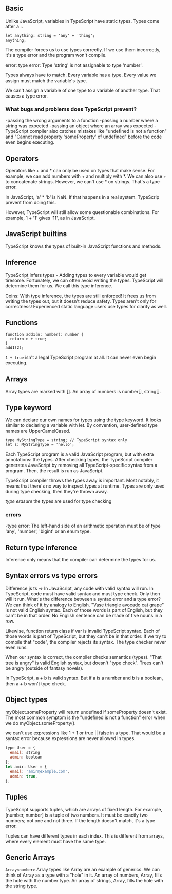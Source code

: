 ## Basic
Unlike JavaScript, variables in TypeScript have static types. Types come after a :.


```
let anything: string = 'any' + 'thing';
anything;
```
The compiler forces us to use types correctly. If we use them incorrectly, it's a type error and the program won't compile.


error: type error: Type 'string' is not assignable to type 'number'.

Types always have to match. Every variable has a type. Every value we assign must match the variable's type.

We can't assign a variable of one type to a variable of another type. That causes a type error.

### What bugs and problems does TypeScript prevent?

-passing the wrong arguments to a function
-passing a number where a string was expected
-passing an object where an array was expected
-TypeScript compiler also catches mistakes like "undefined is not a function" and "Cannot read property 'someProperty' of undefined" before the code even begins executing.

## Operators

Operators like + and * can only be used on types that make sense. For example, we can add numbers with + and multiply with *.
We can also use + to concatenate strings. However, we can't use * on strings. That's a type error.

In JavaScript, 'a' * 'b' is NaN. If that happens in a real system. TypeScrip prevent from doing this.

However, TypeScript will still allow some questionable combinations. For example, 1 + '1' gives '11', as in JavaScript.

## JavaScript builtins
TypeScript knows the types of built-in JavaScript functions and methods.

## Inference
TypeScript infers types - Adding types to every variable would get tiresome. Fortunately, we can often avoid writing the types. TypeScript will determine them for us. We call this type inference.

Coins: With type inference, the types are still enforced! It frees us from writing the types out, but it doesn't reduce safety.
Types aren't only for correctness! Experienced static language users use types for clarity as well.

## Functions
```
function add1(n: number): number {
  return n + true;
}
add1(2);
```

`1 + true` isn't a legal TypeScript program at all. It can never even begin executing.

## Arrays
Array types are marked with []. An array of numbers is number[], string[].

## Type keyword
We can declare our own names for types using the type keyword. It looks similar to declaring a variable with let. By convention, user-defined type names are UpperCamelCased.

```
type MyStringType = string; // TypeScript syntax only
let s: MyStringType = 'hello';
```
Each TypeScript program is a valid JavaScript program, but with extra annotations: the types. After checking types, the TypeScript compiler generates JavaScript by removing all TypeScript-specific syntax from a program. Then, the result is run as JavaScript.

TypeScript compiler throws the types away is important. Most notably, it means that there's no way to inspect types at runtime. Types are only used during type checking, then they're thrown away.

*type erasure* the types are used for type checking

### errors
-type error: The left-hand side of an arithmetic operation must be of type 'any', 'number', 'bigint' or an enum type.


## Return type inference
Inference only means that the compiler can determine the types for us.

## Syntax errors vs type errors

Difference js ts => In JavaScript, any code with valid syntax will run. In TypeScript, code must have valid syntax and must type check. Only then will it run.
What's the difference between a syntax error and a type error? We can think of it by analogy to English. "Vase triangle avocado cat grape" is not valid English syntax. Each of those words is part of English, but they can't be in that order. No English sentence can be made of five nouns in a row.

Likewise, function return class if var is invalid TypeScript syntax. Each of those words is part of TypeScript, but they can't be in that order. If we try to compile that "code", the compiler rejects its syntax. The type checker never even runs.

When our syntax is correct, the compiler checks semantics (types). "That tree is angry" is valid English syntax, but doesn't "type check". Trees can't be angry (outside of fantasy novels).

In TypeScript, a + b is valid syntax. But if a is a number and b is a boolean, then a + b won't type check.

## Object types
myObject.someProperty will return undefined if someProperty doesn't exist.
The most common symptom is the "undefined is not a function" error when we do myObject.someProperty().

we can't use expressions like 1 + 1 or true || false in a type. That would be a syntax error because expressions are never allowed in types.

```JavaScript
type User = {
  email: string
  admin: boolean
};
let amir: User = {
  email: 'amir@example.com',
  admin: true,
};
```

## Tuples
TypeScript supports tuples, which are arrays of fixed length. For example, [number, number] is a tuple of two numbers. It must be exactly two numbers; not one and not three. If the length doesn't match, it's a type error.

Tuples can have different types in each index. This is different from arrays, where every element must have the same type.

## Generic Arrays
`Array<number>` Array types like Array<number> are an example of generics. We can think of Array as a type with a "hole" in it. An array of numbers, Array<number>, fills the hole with the number type. An array of strings, Array<string>, fills the hole with the string type.

